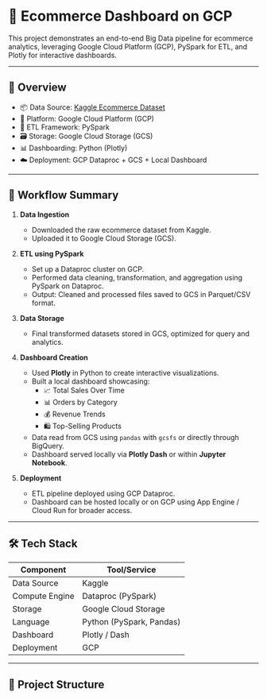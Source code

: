 # 🛒 Ecommerce Dashboard on GCP

This project demonstrates an end-to-end Big Data pipeline for ecommerce analytics, leveraging Google Cloud Platform (GCP), PySpark for ETL, and Plotly for interactive dashboards.

---

## 📌 Overview

- 📦 Data Source: [Kaggle Ecommerce Dataset]([https://www.kaggle.com/](https://www.kaggle.com/datasets/olistbr/brazilian-ecommerce))
- 🚀 Platform: Google Cloud Platform (GCP)
- 🔧 ETL Framework: PySpark
- 🗃️ Storage: Google Cloud Storage (GCS)
- 📊 Dashboarding: Python (Plotly)
- ☁️ Deployment: GCP Dataproc + GCS + Local Dashboard

---

## 🔄 Workflow Summary

1. **Data Ingestion**
   - Downloaded the raw ecommerce dataset from Kaggle.
   - Uploaded it to Google Cloud Storage (GCS).

2. **ETL using PySpark**
   - Set up a Dataproc cluster on GCP.
   - Performed data cleaning, transformation, and aggregation using PySpark on Dataproc.
   - Output: Cleaned and processed files saved to GCS in Parquet/CSV format.

3. **Data Storage**
   - Final transformed datasets stored in GCS, optimized for query and analytics.

4. **Dashboard Creation**
   - Used **Plotly** in Python to create interactive visualizations.
   - Built a local dashboard showcasing:
     - 📈 Total Sales Over Time
     - 📊 Orders by Category
     - 💰 Revenue Trends
     - 🛍️ Top-Selling Products
   - Data read from GCS using `pandas` with `gcsfs` or directly through BigQuery.
   - Dashboard served locally via **Plotly Dash** or within **Jupyter Notebook**.

5. **Deployment**
   - ETL pipeline deployed using GCP Dataproc.
   - Dashboard can be hosted locally or on GCP using App Engine / Cloud Run for broader access.

---

## 🛠️ Tech Stack

| Component       | Tool/Service       |
|----------------|--------------------|
| Data Source     | Kaggle             |
| Compute Engine  | Dataproc (PySpark) |
| Storage         | Google Cloud Storage |
| Language        | Python (PySpark, Pandas) |
| Dashboard       | Plotly / Dash      |
| Deployment      | GCP                |

---

## 📁 Project Structure

